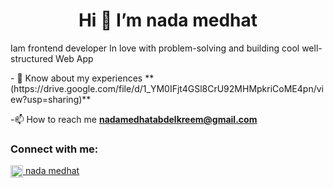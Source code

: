 
<h1 align="center"> Hi 👋 I’m nada medhat  </h1>
<p>
 Iam frontend developer 
In love with problem-solving and building cool well-structured Web App
</p>
- 📄 Know about my experiences **(https://drive.google.com/file/d/1_YM0IFjt4GSl8CrU92MHMpkriCoME4pn/view?usp=sharing)**

 -📫 How to reach me **nadamedhatabdelkreem@gmail.com**
 
<h3 align="left">Connect with me:</h3>
<p align="left">
<a href="https://www.linkedin.com/in/nada-medhat22/" target="blank"><img align="center" src="https://raw.githubusercontent.com/rahuldkjain/github-profile-readme-generator/master/src/images/icons/Social/linked-in-alt.svg" alt="https://www.linkedin.com/in/nada-medhat22/" height="20" width="20" /> nada medhat</a>
</p>
